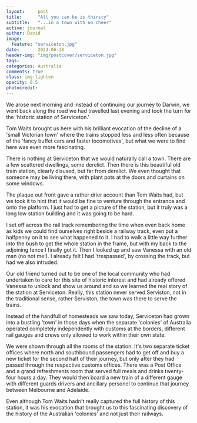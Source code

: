 ```yaml
---
layout:     post
title:      "All you can be is thirsty"
subtitle:   "...in a town with no cheer"
active: journal
author: David
image:
  feature: "serviceton.jpg"
date:       2024-06-18
header-img: "img/postcover/serviceton.jpg"
tags: 
categories: Australia
comments: true
class: img-lighten 
opacity: 0.5
photocredit:
---
```


We arose next morning and instead of continuing our journey to Darwin, we went back along the road we had travelled last evening and took the turn for the 'historic station of Serviceton.'

Tom Waits brought us here with his brilliant evocation of the decline of a 'small Victorian town' where the trains stopped less and less often because of the 'fancy buffet cars and faster locomotives', but what we were to find here was even more fascinating.

There is nothing at Serviceton that we would naturally call a town. There are a few scattered dwellings, some derelict. Then there is this beautiful old train station, clearly disused, but far from derelict. We even thought that someone may be living there, with plant pots at the doors and curtains on some windows. 

The plaque out front gave a rather drier account than Tom Waits had, but we took it to hint that it would be fine to venture through the entrance and onto the platform. I just had to get a picture of the station, but it truly was a long low station building and it was going to be hard. 

I set off across the rail track remembering the time when even back home as kids we could find ourselves right beside a railway track, even put a halfpenny on it to see what happened to it. I had to walk a little way further into the bush to get the whole station in the frame, but with my back to the adjoining fence I finally got it. Then I looked up and saw Vanessa with an old man (no not me!). I already felt I had 'trespassed', by crossing the track, but had we also intruded.

Our old friend turned out to be one of the local community who had undertaken to care for this site of historic interest and had already offered Vanessa to unlock and show us around and so we learned the real story of the station at Serviceton. Really, this station never served Serviston, not in the traditional sense, rather Serviston, the town was there to serve the trains.

Instead of the handfull of homesteads we saw today, Serviceton had grown into a bustling 'town' in those days when the separate 'colonies' of Australia operated completely independently with customs at the borders, different rail gauges and crews only allowed to work within their own state.

We were shown through all the rooms of the station. It's two separate ticket offices where north and southbound passengers had to get off and buy a new ticket for the second half of their journey, but only after they had passed through the respective customs offices. There was a Post Office and a grand refreshments room that served full meals and drinks twenty-four hours a day. They would then board a new train of a different gauge with different guards drivers and ancillary personel to continue that journey between Melbourne and Adelaide.

Even although Tom Waits hadn't really captured the full history of this station, it was his evocation that brought us to this fascinating discovery of the history of the Australian 'colonies' and not just their railways. 

 









